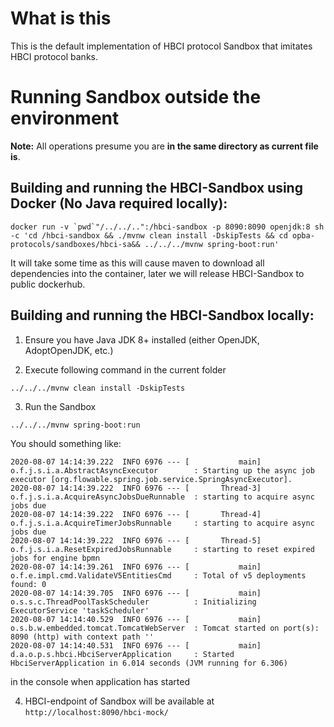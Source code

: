 # What is this

This is the default implementation of HBCI protocol Sandbox that imitates HBCI protocol banks.

# Running Sandbox outside the environment

**Note:** All operations presume you are **in the same directory as current file is**.  

## Building and running the HBCI-Sandbox using Docker (No Java required locally):
```shell script
docker run -v `pwd`"/../../..":/hbci-sandbox -p 8090:8090 openjdk:8 sh -c 'cd /hbci-sandbox && ./mvnw clean install -DskipTests && cd opba-protocols/sandboxes/hbci-sa&& ../../../mvnw spring-boot:run'
```
It will take some time as this will cause maven to download all dependencies into the container, later we will release
HBCI-Sandbox to public dockerhub.

## Building and running the HBCI-Sandbox locally:

1. Ensure you have Java JDK 8+ installed (either OpenJDK, AdoptOpenJDK, etc.)

2. Execute following command in the current folder
```shell script
../../../mvnw clean install -DskipTests
```

3. Run the Sandbox
```shell script
../../../mvnw spring-boot:run 
```
You should something like:
```shell script
2020-08-07 14:14:39.222  INFO 6976 --- [           main] o.f.j.s.i.a.AbstractAsyncExecutor        : Starting up the async job executor [org.flowable.spring.job.service.SpringAsyncExecutor].
2020-08-07 14:14:39.222  INFO 6976 --- [       Thread-3] o.f.j.s.i.a.AcquireAsyncJobsDueRunnable  : starting to acquire async jobs due
2020-08-07 14:14:39.222  INFO 6976 --- [       Thread-4] o.f.j.s.i.a.AcquireTimerJobsRunnable     : starting to acquire async jobs due
2020-08-07 14:14:39.222  INFO 6976 --- [       Thread-5] o.f.j.s.i.a.ResetExpiredJobsRunnable     : starting to reset expired jobs for engine bpmn
2020-08-07 14:14:39.261  INFO 6976 --- [           main] o.f.e.impl.cmd.ValidateV5EntitiesCmd     : Total of v5 deployments found: 0
2020-08-07 14:14:39.705  INFO 6976 --- [           main] o.s.s.c.ThreadPoolTaskScheduler          : Initializing ExecutorService 'taskScheduler'
2020-08-07 14:14:40.529  INFO 6976 --- [           main] o.s.b.w.embedded.tomcat.TomcatWebServer  : Tomcat started on port(s): 8090 (http) with context path ''
2020-08-07 14:14:40.531  INFO 6976 --- [           main] d.a.o.p.s.hbci.HbciServerApplication     : Started HbciServerApplication in 6.014 seconds (JVM running for 6.306)
```
in the console when application has started

4. HBCI-endpoint of Sandbox will be available at `http://localhost:8090/hbci-mock/`

